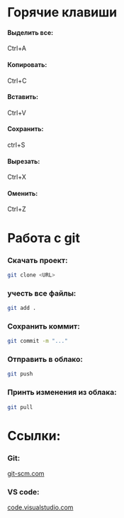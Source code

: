 # Горячие клавиши
#### Выделить все: 
Ctrl+A 
#### Копировать: 
Ctrl+C 
#### Вставить: 
Ctrl+V
#### Сохранить: 
ctrl+S
#### Вырезать: 
Ctrl+X
#### Оменить: 
Ctrl+Z 

# Работа с git
### Скачать проект: 
```bash
git clone <URL>
```
### учесть все файлы:
```bash
git add .
```
### Сохранить коммит: 
```bash
git commit -m "..."
```
### Отправить в облако:
```bash
git push
```

### Принть изменения из облака:
```bash
git pull
```

# Ссылки:
### Git:
[git-scm.com](htps//git-scm.com/)
### VS code:
[code.visualstudio.com](https://code.visualstudio.com/)

